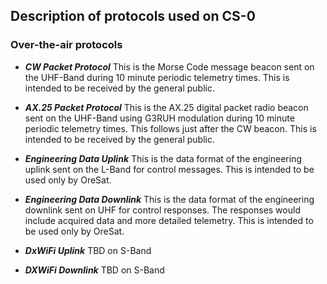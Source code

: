 ## Description of protocols used on CS-0

### Over-the-air protocols

* ___CW Packet Protocol___
   This is the Morse Code message beacon sent on the UHF-Band during 10 minute periodic telemetry times. This is intended to be received by the general public.

* ___AX.25 Packet Protocol___
   This is the AX.25 digital packet radio beacon sent on the UHF-Band using G3RUH modulation during 10 minute periodic telemetry times. This follows just after the CW beacon. This is intended to be received by the general public.

* ___Engineering Data Uplink___
   This is the data format of the engineering uplink sent on the L-Band for control messages. This is intended to be used only by OreSat.

* ___Engineering Data Downlink___
   This is the data format of the engineering downlink sent on UHF for control responses. The responses would include
   acquired data and more detailed telemetry. This is intended to be used only by OreSat.

   
* ___DxWiFi Uplink___
   TBD on S-Band

* ___DXWiFi Downlink___
   TBD on S-Band


